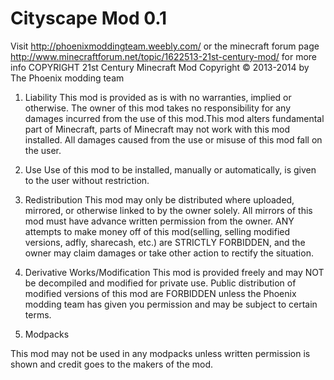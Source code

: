 Cityscape Mod 0.1
=================

Visit http://phoenixmoddingteam.weebly.com/ or the minecraft forum page http://www.minecraftforum.net/topic/1622513-21st-century-mod/ for more info
COPYRIGHT 
21st Century Minecraft Mod
Copyright © 2013-2014 by The Phoenix modding team

1. Liability
This mod is provided as is with no warranties, implied or otherwise. The owner of this mod takes no responsibility for any damages incurred from the use of this mod.This mod alters fundamental part of Minecraft, parts of Minecraft may not work with this mod installed. All damages caused from the use or misuse of this mod fall on the user.

2. Use
Use of this mod to be installed, manually or automatically, is given to the user without restriction.

3. Redistribution
This mod may only be distributed where uploaded, mirrored, or otherwise linked to by the owner solely. All mirrors of this mod must have advance written permission from the owner. ANY attempts to make money off of this mod(selling, selling modified versions, adfly, sharecash, etc.) are STRICTLY FORBIDDEN, and the owner may claim damages or take other action to rectify the situation.

4. Derivative Works/Modification
This mod is provided freely and may NOT be decompiled and modified for private use. Public distribution of modified versions of this mod are FORBIDDEN unless the Phoenix modding team has given you permission and may be subject to certain terms. 
5. Modpacks

This mod may not be used in any modpacks unless written permission is shown and credit goes to the makers of the mod.
